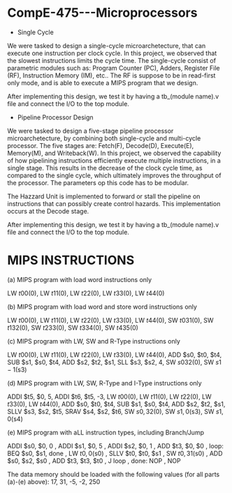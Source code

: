 # CompE-475---Microprocessors

- Single Cycle

We were tasked to design a single-cycle microarchetecture, that can execute one instruction per clock cycle. In this project, we observed that the slowest instructions limits the cycle time. The single-cycle consist of parametric modules such as: Program Counter (PC), Adders, Register File (RF), Instruction Memory (IM), etc.. The RF is suppose to be in read-first only mode, and is able to execute a MIPS program that we design. 

After implementing this design, we test it by having a tb_(module name).v file and connect the I/O to the top module.

- Pipeline Processor Design

We were tasked to design a five-stage pipeline processor microarchetecture, by combining both single-cycle and multi-cycle processor. The five stages are: Fetch(F), Decode(D), Execute(E), Memory(M), and Writeback(W). In this project, we observed the capability of how pipelining instructions efficiently execute multiple instructions, in a single stage. This results in the decrease of the clock cycle time, as compared to the single cycle, which ultimately improves the throughput of the processor. The parameters op this code has to be modular.

The Hazzard Unit is implemented to forward or stall the pipeline on instructions that can possibly create control hazards. This implementation occurs at the Decode stage.

After implementing this design, we test it by having a tb_(module name).v file and connect the I/O to the top module.


# MIPS INSTRUCTIONS 
(a) MIPS program with load word instructions only 

LW $t0 0($0),
LW $t1 1($0), 
LW $t2 2($0), 
LW $t3 3($0), 
LW $t4 4($0) 
 
(b) MIPS program with load word and store word instructions only  

LW $t0 0($0), 
LW $t1 1($0), 
LW $t2 2($0), 
LW $t3 3($0), 
LW $t4 4($0), 
SW $t0 31($0), 
SW $t1 32($0), 
SW $t2 33($0), 
SW $t3 34($0), 
SW $t4 35($0) 
 
(c) MIPS program with LW, SW and R-Type instructions only 

LW $t0 0($0), 
LW $t1 1($0), 
LW $t2 2($0), 
LW $t3 3($0), 
LW $t4 4($0), 
ADD $s0, $t0, $t4, 
SUB $s1, $s0, $t4, 
ADD $s2, $t2, $s1, 
SLL $s3, $s2, 4, 
SW $s0 32($0), 
SW $s1 -1($s3) 

(d) MIPS program with LW, SW, R-Type and I-Type instructions only 

ADDI $t5, $0, 5, 
ADDI $t6, $t5, -3, 
LW $t0 0($0), 
LW $t1 1($0), 
LW $t2 2($0), 
LW $t3 3($0), 
LW $t4 4($0), 
ADD $s0, $t0, $t4, 
SUB $s1, $s0, $t4, 
ADD $s2, $t2, $s1, 
SLLV $s3, $s2, $t5, 
SRAV $s4, $s2, $t6, 
SW $s0, 32($0), 
SW $s1, 0($s3), 
SW $s1, 0($s4) 
 
(e) MIPS program with aLL instruction types, including Branch/Jump 

ADDI $s0, $0, 0 ,
ADDI $s1, $0, 5 ,
ADDI $s2, $0, 1 ,
ADD $t3, $0, $0 ,
loop: BEQ $s0, $s1, done ,
LW $t0, 0($s0) ,
SLLV $t0, $t0, $s1 ,
SW $t0, 31($s0) ,
ADD $s0, $s2, $s0 ,
ADD $t3, $t3, $t0 ,
J loop ,
done: NOP ,
NOP 

The data memory should be loaded with the following values (for all parts (a)-(e) above): 
17, 
31,
-5, 
-2, 
250 
